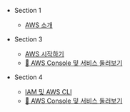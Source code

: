 
* Section 1
  * [AWS 소개](/#/ko/section1/notes.md)

* Section 3
  * [AWS 시작하기](/#/ko/section3/notes.md)
  * [🧪 AWS Console 및 서비스 둘러보기](/#/ko/section3/labs.md)

* Section 4
  * [IAM 및 AWS CLI](/#/ko/section4/notes.md)
  * [🧪 AWS Console 및 서비스 둘러보기](/#/ko/section4/labs.md)

